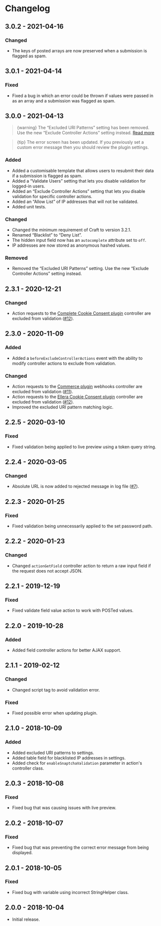# Changelog

## 3.0.2 - 2021-04-16
### Changed
- The keys of posted arrays are now preserved when a submission is flagged as spam.

## 3.0.1 - 2021-04-14
### Fixed
- Fixed a bug in which an error could be thrown if values were passed in as an array and a submission was flagged as spam.

## 3.0.0 - 2021-04-13
> {warning} The “Excluded URI Patterns” setting has been removed. Use the new “Exclude Controller Actions” setting instead. [Read more](https://putyourlightson.com/articles/snaptcha-3-released)

> {tip} The error screen has been updated. If you previously set a custom error message then you should review the plugin settings.

### Added
- Added a customisable template that allows users to resubmit their data if a submission is flagged as spam.
- Added a “Validate Users” setting that lets you disable validation for logged-in users.
- Added an “Exclude Controller Actions” setting that lets you disable validation for specific controller actions.
- Added an “Allow List” of IP addresses that will not be validated.
- Added unit tests.

### Changed
- Changed the minimum requirement of Craft to version 3.2.1.
- Renamed “Blacklist” to “Deny List”.
- The hidden input field now has an `autocomplete` attribute set to `off`.
- IP addresses are now stored as anonymous hashed values.

### Removed
- Removed the “Excluded URI Patterns” setting. Use the new “Exclude Controller Actions” setting instead.

## 2.3.1 - 2020-12-21
### Changed
- Action requests to the [Complete Cookie Consent plugin](https://plugins.craftcms.com/complete-cookie-consent) controller are excluded from validation ([#12](https://github.com/putyourlightson/craft-snaptcha/issues/12)).

## 2.3.0 - 2020-11-09
### Added
- Added a `beforeExcludeControllerActions` event with the ability to modify controller actions to exclude from validation.

### Changed
- Action requests to the [Commerce plugin](https://plugins.craftcms.com/commerce) webhooks controller are excluded from validation ([#11](https://github.com/putyourlightson/craft-snaptcha/issues/11)).
- Action requests to the [Ellera Cookie Consent plugin](https://plugins.craftcms.com/cookie-consent) controller are excluded from validation ([#12](https://github.com/putyourlightson/craft-snaptcha/issues/12)).
- Improved the excluded URI pattern matching logic.

## 2.2.5 - 2020-03-10
### Fixed
- Fixed validation being applied to live preview using a token query string.

## 2.2.4 - 2020-03-05
### Changed
- Absolute URL is now added to rejected message in log file ([#7](https://github.com/putyourlightson/craft-snaptcha/issues/7)).

## 2.2.3 - 2020-01-25
### Fixed
- Fixed validation being unnecessarily applied to the set password path.

## 2.2.2 - 2020-01-23
### Changed
- Changed `actionGetField` controller action to return a raw input field if the request does not accept JSON.

## 2.2.1 - 2019-12-19
### Fixed
- Fixed validate field value action to work with POSTed values.

## 2.2.0 - 2019-10-28
### Added
- Added field controller actions for better AJAX support.

## 2.1.1 - 2019-02-12
### Changed
- Changed script tag to avoid validation error.

### Fixed
- Fixed possible error when updating plugin.

## 2.1.0 - 2018-10-09
### Added
- Added excluded URI patterns to settings.
- Added table field for blacklisted IP addresses in settings.
- Added check for `enableSnaptchaValidation` parameter in action's controller class.

## 2.0.3 - 2018-10-08
### Fixed
- Fixed bug that was causing issues with live preview.

## 2.0.2 - 2018-10-07
### Fixed
- Fixed bug that was preventing the correct error message from being displayed.

## 2.0.1 - 2018-10-05
### Fixed
- Fixed bug with variable using incorrect StringHelper class.

## 2.0.0 - 2018-10-04
- Initial release.
